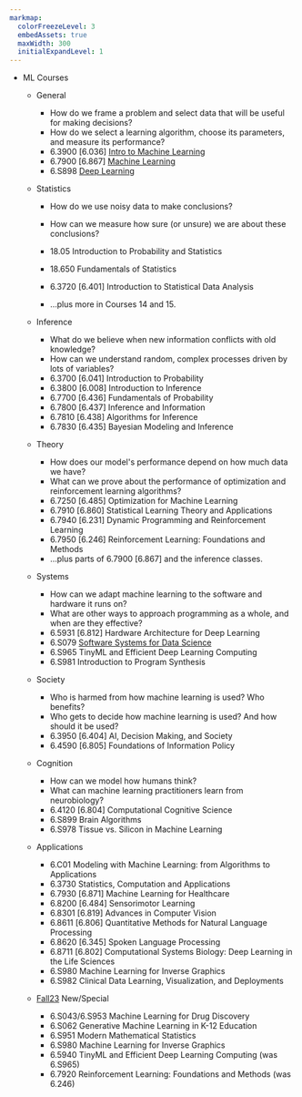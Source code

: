 ```yaml
---
markmap:
  colorFreezeLevel: 3
  embedAssets: true
  maxWidth: 300
  initialExpandLevel: 1
---
```


- ML Courses

  - General
    - How do we frame a problem and select data that will be useful for making decisions?
    - How do we select a learning algorithm, choose its parameters, and measure its performance?
    - 6.3900 [6.036] [Intro to Machine Learning](https://introml.mit.edu/spring23)
    - 6.7900 [6.867] [Machine Learning](https://gradml.mit.edu)
    - 6.S898 [Deep Learning](https://phillipi.github.io/6.s898/)
  - Statistics
    - How do we use noisy data to make conclusions?
    - How can we measure how sure (or unsure) we are about these conclusions?
    - 18.05 Introduction to Probability and Statistics
    - 18.650 Fundamentals of Statistics
    - 6.3720 [6.401] Introduction to Statistical Data Analysis

    - …plus more in Courses 14 and 15.
  - Inference
    - What do we believe when new information conflicts with old knowledge?
    - How can we understand random, complex processes driven by lots of variables?
    - 6.3700 [6.041] Introduction to Probability
    - 6.3800 [6.008] Introduction to Inference
    - 6.7700 [6.436] Fundamentals of Probability
    - 6.7800 [6.437] Inference and Information
    - 6.7810 [6.438] Algorithms for Inference
    - 6.7830 [6.435] Bayesian Modeling and Inference
  - Theory
    - How does our model's performance depend on how much data we have?
    - What can we prove about the performance of optimization and reinforcement learning algorithms?
    - 6.7250 [6.485] Optimization for Machine Learning
    - 6.7910 [6.860] Statistical Learning Theory and Applications
    - 6.7940 [6.231] Dynamic Programming and Reinforcement Learning
    - 6.7950 [6.246] Reinforcement Learning: Foundations and Methods
    - …plus parts of 6.7900 [6.867] and the inference classes.
  - Systems
    - How can we adapt machine learning to the software and hardware it runs on?
    - What are other ways to approach programming as a whole, and when are they effective?
    - 6.5931 [6.812] Hardware Architecture for Deep Learning
    - 6.S079 [Software Systems for Data Science](http://dsg.csail.mit.edu/6.S079/)
    - 6.S965 TinyML and Efficient Deep Learning Computing
    - 6.S981 Introduction to Program Synthesis
  - Society
    - Who is harmed from how machine learning is used? Who benefits?
    - Who gets to decide how machine learning is used? And how should it be used?
    - 6.3950 [6.404] AI, Decision Making, and Society
    - 6.4590 [6.805] Foundations of Information Policy
  - Cognition
    - How can we model how humans think?
    - What can machine learning practitioners learn from neurobiology?
    - 6.4120 [6.804] Computational Cognitive Science
    - 6.S899 Brain Algorithms
    - 6.S978 Tissue vs. Silicon in Machine Learning
  - Applications
    - 6.C01 Modeling with Machine Learning: from Algorithms to Applications
    - 6.3730 Statistics, Computation and Applications
    - 6.7930 [6.871] Machine Learning for Healthcare
    - 6.8200 [6.484] Sensorimotor Learning
    - 6.8301 [6.819] Advances in Computer Vision
    - 6.8611 [6.806] Quantitative Methods for Natural Language Processing
    - 6.8620 [6.345] Spoken Language Processing
    - 6.8711 [6.802] Computational Systems Biology: Deep Learning in the Life Sciences
    - 6.S980 Machine Learning for Inverse Graphics
    - 6.S982 Clinical Data Learning, Visualization, and Deployments
  
  - [Fall23](https://www.eecs.mit.edu/academics/subject-updates/subject-updates-fall-2023/) New/Special
    - 6.S043/6.S953 Machine Learning for Drug Discovery
    - 6.S062 Generative Machine Learning in K-12 Education
    - 6.S951 Modern Mathematical Statistics
    - 6.S980 Machine Learning for Inverse Graphics
    - 6.5940 TinyML and Efficient Deep Learning Computing (was 6.S965)
    - 6.7920 Reinforcement Learning: Foundations and Methods (was 6.246)
